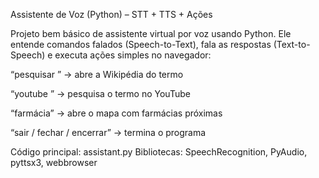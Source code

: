 Assistente de Voz (Python) – STT + TTS + Ações

Projeto bem básico de assistente virtual por voz usando Python.
Ele entende comandos falados (Speech-to-Text), fala as respostas (Text-to-Speech) e executa ações simples no navegador:

“pesquisar <termo>” → abre a Wikipédia do termo

“youtube <termo>” → pesquisa o termo no YouTube

“farmácia” → abre o mapa com farmácias próximas

“sair / fechar / encerrar” → termina o programa

Código principal: assistant.py
Bibliotecas: SpeechRecognition, PyAudio, pyttsx3, webbrowser
